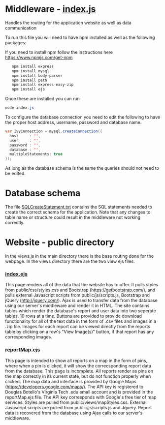 # Middleware - [index.js](index.js)
Handles the routing for the application website as well as data communication

To run this file you will need to have npm installed as well as the following packages:

If you need to install npm follow the instructions here https://www.npmjs.com/get-npm

```java
   npm install express
   npm install mysql
   npm install body-parser
   npm install path
   npm install express-easy-zip
   npm install ejs
```
Once these are installed you can run

```java
node index.js
```

To configure the database connection you need to edit the following to have the proper host address, username, password and database name.

```java
var IvyConnection = mysql.createConnection({
  host     : '',
  user     : '',
  password : '',
  database : '',
  multipleStatements: true
});
```

As long as the database schema is the same the queries should not need to be edited. 

# Database schema

The file [SQLCreateStatement.txt](SQLCreateStatement.txt) contains the SQL statements needed to create the correct schema for the application. Note that any changes to table name or structure could result in the middleware not working correctly.

# Website - public directory

In the views.js in the main directory there is the base routing done for the webpage.
In the views directory there are the two view ejs files.

### [index.ejs](public/views/index.ejs) 
This page renders all of the data that the website has to offer. It pulls styles from public/css/styles.css and Bootstrap (https://getbootstrap.com/), and pulls external Javascript scripts from public/js/scripts.js, Bootstrap and jQuery (http://jquery.com/). Ajax is used to transfer data from the database using our server's middleware and render it in HTML. The site contains tables which render the database's report and user data into two seperate tables, 10 rows at a time. Buttons are provided to provide download functionality for all of the text data in the form of .csv files and images in a .zip file. Images for each report can be viewed directly from the reports table by clicking on a row's "View Image(s)" button, if that report has any corresponding images. 

### [reportMap.ejs](public/views/reportMap.ejs)
 This page is intended to show all reports on a map in the form of pins, where when a pin is clicked, it will show the correcsponding report data from the database. This page is incomplete. All reports render as pins on the map correctly in its current state, but do not function properly when clicked. The map data and interface is provided by Google Maps (https://developers.google.com/maps/). The API key is registered to Douglas Botello's Virginia Tech .edu email account and is provided in the reportMap.ejs file. The API key corresponds with Google's free tier of map services. Styles are pulled from public/views/mapStyles.css. External Javascript scripts are pulled from public/js/scripts.js and Jquery. Report data is recovered from the database using Ajax calls to our server's middleware.

